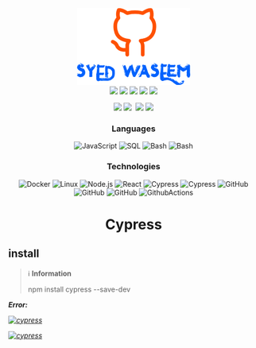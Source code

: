 <p align="center" >
<div align="center" >
<img src="https://github.com/waseemofficial/DSA_Python/blob/main/Images/github_logo_blue.png"/>
</div>

<div align="center">
<a href="https://github.com/waseemofficial">
<img src="https://img.shields.io/badge/syed-waseem-93b023?&style=for-the-badge&logo=&logoColor=white"/></a>
<img src="https://img.shields.io/badge/gitlab-%23181717.svg?style=for-the-badge&logo=gitlab&logoColor=white"/>
<img src="https://img.shields.io/badge/Cypress-%23181717.svg?style=for-the-badge&logo=cypress&logoColor=green"/>
<img src="https://img.shields.io/badge/Visual%20Studio%20Code-0078d7.svg?style=for-the-badge&logo=visual-studio-code&logoColor=white"/>
<img src="https://img.shields.io/badge/markdown-%23000000.svg?style=for-the-badge&logo=markdown&logoColor=white"/>
</div></p>


<div align="center">
<img src="https://img.shields.io/github/license/waseemofficial/Cypress_js.svg?style=flat"/> <img src="https://img.shields.io/github/stars/waseemofficial/Cypress_js.svg?colorB=orange&style=flat"/> <img sec="https://img.shields.io/github/languages/top/waseemofficial/Cypress_js.svg?style=flat"/> <img src="https://img.shields.io/github/languages/code-size/waseemofficial/Cypress_js.svg?style=flat"/> <img src="https://img.shields.io/github/issues-raw/waseemofficial/Cypress_js.svg?style=flat" />
</div>

<div align="center"> 

### Languages

![JavaScript](https://img.shields.io/badge/-JavaScript-000?&logo=JavaScript)
![SQL](https://img.shields.io/badge/-SQL-000?&logo=MySQL)
![Bash](https://img.shields.io/badge/-Bash-000?&logo=gnu-bash&logoColor=white)
![Bash](https://img.shields.io/badge/-markdown-000?&logo=markdown)



### Technologies

![Docker](https://img.shields.io/badge/-Docker-000?&logo=Docker)
![Linux](https://img.shields.io/badge/-Linux-000?&logo=Linux)
![Node.js](https://img.shields.io/badge/-Node.js-000?&logo=node.js)
![React](https://img.shields.io/badge/-React-000?&logo=React)
![Cypress](https://img.shields.io/badge/-Postman-000?&logo=Postman)
![Cypress](https://img.shields.io/badge/-Cypress-000?&logo=Cypress)
![GitHub](https://img.shields.io/badge/-GitHub-000?&logo=GitHub)
![GitHub](https://img.shields.io/badge/-Selenium-000?&logo=Selenium)
![GitHub](https://img.shields.io/badge/-Regex-000?&logo=Regex)
![GithubActions](https://img.shields.io/badge/-GithubActions-000?&logo=GithubActions)
</div>
<div align="center">
 
# Cypress

</div>

## install

>:information_source: **Information**
>
>npm install cypress --save-dev

<div class="alert alert-danger" role="alert">
    <div class="row vertical-align">
        <div class="col-xs-1 text-center">
            <i class="fa fa-exclamation-triangle fa-2x"/>
        </div>
        <div class="col-xs-11">
            <strong>Error:</strong>
        </div>
    </div>
</div>


[![cypress](https://img.shields.io/endpoint?url=https://cloud.cypress.io/badge/simple/xvvhay/develop&style=flat&logo=cypress)](https://cloud.cypress.io/projects/xvvhay/runs)

[![cypress](https://img.shields.io/endpoint?url=https://cloud.cypress.io/badge/count/xvvhay/develop&style=flat&logo=cypress)](https://cloud.cypress.io/projects/xvvhay/runs)
